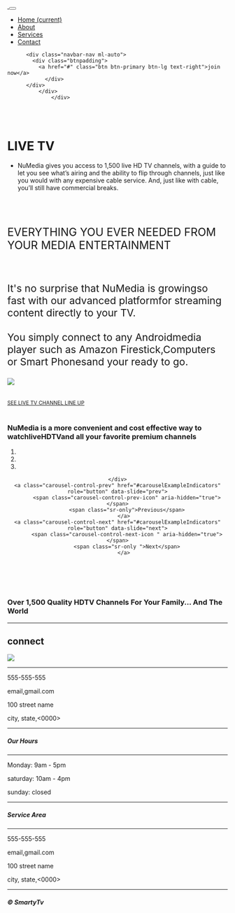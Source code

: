 <!DOCTYPE html>
<html lang="en">
<head>
  <meta charset="UTF-8">
  <meta name="viewport" content="width=device-width, initial-scale=1.0">
  <meta http-equiv="X-UA-Compatible" content="ie=edge">
  <link rel="stylesheet" href="style2.css">
  <title>SmartyTv</title>
<link rel="stylesheet" href="https://cdnjs.cloudflare.com/ajax/libs/font-awesome/4.7.0/css/font-awesome.min.css">
  <link rel="stylesheet" href="https://stackpath.bootstrapcdn.com/bootstrap/4.5.0/css/bootstrap.min.css" integrity="sha384-9aIt2nRpC12Uk9gS9baDl411NQApFmC26EwAOH8WgZl5MYYxFfc+NcPb1dKGj7Sk" crossorigin="anonymous">
  <script src="https://code.jquery.com/jquery-3.3.1.slim.min.js" integrity="sha384-q8i/X+965DzO0rT7abK41JStQIAqVgRVzpbzo5smXKp4YfRvH+8abtTE1Pi6jizo" crossorigin="anonymous"></script>
  <script src="https://cdnjs.cloudflare.com/ajax/libs/popper.js/1.14.7/umd/popper.min.js" integrity="sha384-UO2eT0CpHqdSJQ6hJty5KVphtPhzWj9WO1clHTMGa3JDZwrnQq4sF86dIHNDz0W1" crossorigin="anonymous"></script>
  <script src="https://stackpath.bootstrapcdn.com/bootstrap/4.3.1/js/bootstrap.min.js" integrity="sha384-JjSmVgyd0p3pXB1rRibZUAYoIIy6OrQ6VrjIEaFf/nJGzIxFDsf4x0xIM+B07jRM" crossorigin="anonymous"></script>
</head>
<body>



  <!-- Navigation -->
<nav class="navbar navbar-expand-lg navbar-dark bg-dark sticky-top">
  <div class="container">
    <a class="navbar-brand" href="#">
          <img class="logo" src="img/logo3.svg" alt="">
        </a>
    <button class="navbar-toggler" type="button" data-toggle="collapse" data-target="#navbarResponsive" aria-controls="navbarResponsive" aria-expanded="false" aria-label="Toggle navigation">
          <span class="navbar-toggler-icon"></span>
        </button>
    <div class="collapse navbar-collapse" id="navbarResponsive">
      <ul class="navbar-nav ml-auto">
        <li class="nav-item active">
          <a class="nav-link pr-3" href="#">Home
                <span class="sr-only">(current)</span>
              </a>
        </li>
        <li class="nav-item">
          <a class="nav-link pl-5 pr-3" href="#">About</a>
        </li>
        <li class="nav-item">
          <a class="nav-link pl-5 pr-3" href="#">Services</a>
        </li>
        <li class="nav-item">
          <a class="nav-link pl-5 pr-3" href="#">Contact</a>
        </li>
      </ul>



          <div class="navbar-nav ml-auto">
            <div class="btnpadding">
              <a href="#" class="btn btn-primary btn-lg text-right">join now</a>
                </div>
          </div>
              </div>
                  </div>

  </nav>

<!--   -- - - - -  --  - - - - - - -    first  - ----- - - - - -- - - - -      ----- - - - ---              -->
<br><br>
<div id="first" class="container pt-4 text-white">
<h1 class="py-4 pt-4 px-4">LIVE TV</h1>
<p class="pb-4 px-4">

- NuMedia gives you access to 1,500 live HD TV channels, with a guide to let you see what’s airing and the ability to flip through channels, just like you would with any expensive cable service. And, just like with cable, you’ll still have commercial breaks.
</p>
</div>
<br><br>

<!--   -- - - - -  --  - - - - - - -    secound  - ----- - - - - -- - - - -      ----- - - - ---              -->

<div class="container">
<div class="row text-right padding">
<div class=" col-lg-6 ">

  <p class="text-info font-weight-lighter" font-weight-lighter style="font-size:30px"> <small>EVERYTHING YOU EVER NEEDED FROM YOUR MEDIA ENTERTAINMENT</small></p><br>
  <p style="font-size:23px"class="font-weight-lighter text-secondary">It's no surprise that NuMedia is growingso fast with our advanced platformfor streaming content directly to your TV. <br><br>You simply connect to any Androidmedia player such as Amazon Firestick,Computers or Smart Phonesand your ready to go.</p>

</div>
<div class="col-lg-6">
  <img src="img/p.jpg" class="img-fluid pt-5"><br>
</div>
</div>
</div>
<br><br>

<div  id ="fill-button"class="text-center">
<a href="https://www.youtube.com/watch?v=lWgvuOuZHfg"class="btn btn-outline-primary btn-lg" ><small>SEE LIVE TV CHANNEL LINE UP</small></a>
</div><br>

<!--   -- - - - -  --  - - - - - - -    thired  && img slider- ----- - - - - -- - - - -      ----- - - - ---              -->
<div class="color">

<div class="container col-lg-12 col-xl-12 px-5">
  <h3 class="text-info text-center  py-4 px-5">NuMedia is a more convenient and cost effective way to watchliveHDTVand all your favorite premium channels</h3>

<!-- _ _ _ _ __ _ _ _ _  img slider _______-->
<header class="imgpadding">
  <div id="carouselExampleIndicators" class="carousel slide " data-ride="carousel">
    <ol class="carousel-indicators">
      <li data-target="#carouselExampleIndicators" data-slide-to="0" class="active"></li>
      <li data-target="#carouselExampleIndicators" data-slide-to="1"></li>
      <li data-target="#carouselExampleIndicators" data-slide-to="2"></li>
    </ol>
    <div class="carousel-inner" role="listbox">
      <!-- Slide One - Set the background image for this slide in the line below -->
      <div class="carousel-item active" style="background-image: url('https://source.unsplash.com/RCAhiGJsUUE/1920x1080')">
      </div>
      <!-- Slide Two - Set the background image for this slide in the line below -->
      <div class="carousel-item" style="background-image: url('https://source.unsplash.com/wfh8dDlNFOk/1920x1080')">
      </div>
      <!-- Slide Three - Set the background image for this slide in the line below -->
      <div class="carousel-item" style="background-image: url('https://source.unsplash.com/O7fzqFEfLlo/1920x1080')">
      </div>

    </div>
    <a class="carousel-control-prev" href="#carouselExampleIndicators" role="button" data-slide="prev">
          <span class="carousel-control-prev-icon" aria-hidden="true"></span>
          <span class="sr-only">Previous</span>
        </a>
    <a class="carousel-control-next" href="#carouselExampleIndicators" role="button" data-slide="next">
          <span class="carousel-control-next-icon " aria-hidden="true"></span>
          <span class="sr-only ">Next</span>
        </a>
  </div>
</header>
</div>
</div>
<br>




  <!-- connect  -->
  <div class="containe col-lg-12 col-xl-12 px-5">
    <h3 class="text-info text-center welcome py-4 px-5"><strong>Over 1,500 Quality HDTV Channels For Your Family... And The World</strong></h3>


  <hr class="my-4">
  <div class="container-fluid padding">
    <div class="row text-center padding">
      <div class="col-12">
        <h2>connect</h2>
      </div>
  <div class="col-12 social padding">
  <a href="#" <i class="fa fa-facebook"></i></a>
    <a href="#" class="fa fa-twitter"></a>
  <a href="#" class="fa fa-google"></a>
  <a href="#" class="fa fa-instagram"></a>
  <a href="#" class="fa fa-youtube"></a>

  </div>
    </div>
  </div>

  </div>



  <!-- Footer -->
  <footer>
  <div class="container-fluid">
  <div class="row text-center">
           <div class="col-md-4">
             <img class="logo height:50px" src="img/logo3.svg" >
             <hr class="light">
             <p>555-555-555</p>
             <p>email,gmail.com</p>
             <p>100 street name</p>
             <p>city, state,<0000>  </0000></p>
          </div>
          <div class="col-md-4">
            <hr class="light">
            <h5>Our Hours</h5>
                  <hr class="light">
                  <p>Monday: 9am - 5pm</p>
                  <p>saturday: 10am - 4pm</p>
                  <p>sunday: closed</p>
          </div>
          <div class="col-md-4">
            <hr class="light">
            <h5>Service Area</h5>
                  <hr class="light">
                  <p>555-555-555</p>
                  <p>email,gmail.com</p>
                  <p>100 street name</p>
                  <p>city, state,<0000>  </0000></p>
  </div>
  <div class="col-md-12">
    <hr class="light">
    <h5> &copy; SmartyTv</h5>
  </div>
  </div>
  </div>
</body>
</html>
